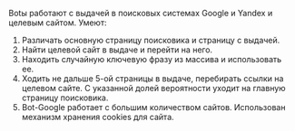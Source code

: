 Botы работают с выдачей в поисковых системах Google и Yandex и целевым сайтом.
Умеют:
1. Различать основную страницу поисковика и страницу с выдачей.
2. Найти целевой сайт в выдаче и перейти на него.
3. Находить случайную ключевую фразу из массива и использовать ее.
4. Ходить не дальше 5-ой страницы в выдаче, перебирать ссылки на целевом сайте. С указанной долей вероятности уходит на главную страницу поисковика.
5. Bot-Google работает с большим количеством сайтов. Использован механизм хранения cookies для сайта.
